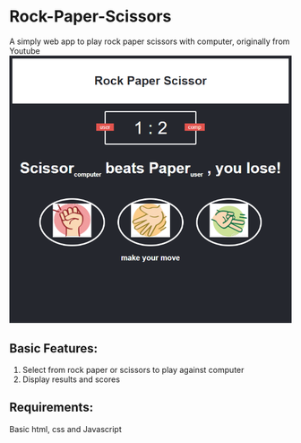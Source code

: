 # Rock-Paper-Scissors
A simply web app to play rock paper scissors with computer, originally from Youtube
![alt text](https://github.com/zpl0310/Rock-Paper-Scissors/blob/master/rps.png)

## Basic Features:
1. Select from rock paper or scissors to play against computer
2. Display results and scores

## Requirements:
Basic html, css and Javascript
